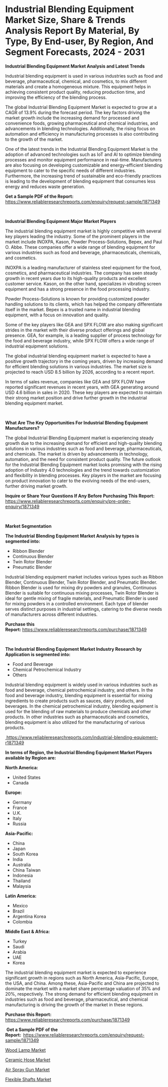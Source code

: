 <p><h1>Industrial Blending Equipment Market Size, Share & Trends Analysis Report By Material, By Type, By End-user, By Region, And Segment Forecasts, 2024 - 2031</h1></p><p><strong>Industrial Blending Equipment Market Analysis and Latest Trends</strong></p>
<p><p>Industrial blending equipment is used in various industries such as food and beverage, pharmaceutical, chemical, and cosmetics, to mix different materials and create a homogeneous mixture. This equipment helps in achieving consistent product quality, reducing production time, and improving the efficiency of the blending process.</p><p>The global Industrial Blending Equipment Market is expected to grow at a CAGR of 13.9% during the forecast period. The key factors driving the market growth include the increasing demand for processed and convenience foods, growing pharmaceutical and chemical industries, and advancements in blending technologies. Additionally, the rising focus on automation and efficiency in manufacturing processes is also contributing to the growth of the market.</p><p>One of the latest trends in the Industrial Blending Equipment Market is the adoption of advanced technologies such as IoT and AI to optimize blending processes and monitor equipment performance in real-time. Manufacturers are also focusing on developing customizable and energy-efficient blending equipment to cater to the specific needs of different industries. Furthermore, the increasing trend of sustainable and eco-friendly practices is leading to the development of blending equipment that consumes less energy and reduces waste generation.</p></p>
<p><strong>Get a Sample PDF of the Report:&nbsp;</strong> <a href="https://www.reliableresearchreports.com/enquiry/request-sample/1871349">https://www.reliableresearchreports.com/enquiry/request-sample/1871349</a></p>
<p>&nbsp;</p>
<p><strong>Industrial Blending Equipment Major Market Players</strong></p>
<p><p>The industrial blending equipment market is highly competitive with several key players leading the industry. Some of the prominent players in the market include INOXPA, Kason, Powder Process-Solutions, Bepex, and Paul O. Abbe. These companies offer a wide range of blending equipment for various industries such as food and beverage, pharmaceuticals, chemicals, and cosmetics.</p><p>INOXPA is a leading manufacturer of stainless steel equipment for the food, cosmetics, and pharmaceutical industries. The company has seen steady growth in recent years due to its high-quality products and excellent customer service. Kason, on the other hand, specializes in vibrating screen equipment and has a strong presence in the food processing industry.</p><p>Powder Process-Solutions is known for providing customized powder handling solutions to its clients, which has helped the company differentiate itself in the market. Bepex is a trusted name in industrial blending equipment, with a focus on innovation and quality.</p><p>Some of the key players like GEA and SPX FLOW are also making significant strides in the market with their diverse product offerings and global presence. GEA, for example, is a leading supplier of process technology for the food and beverage industry, while SPX FLOW offers a wide range of industrial equipment solutions.</p><p>The global industrial blending equipment market is expected to have a positive growth trajectory in the coming years, driven by increasing demand for efficient blending solutions in various industries. The market size is projected to reach USD 8.5 billion by 2026, according to a recent report.</p><p>In terms of sales revenue, companies like GEA and SPX FLOW have reported significant revenues in recent years, with GEA generating around USD 4.6 billion in sales in 2020. These key players are expected to maintain their strong market position and drive further growth in the industrial blending equipment market.</p></p>
<p>&nbsp;</p>
<p><strong>What Are The Key Opportunities For Industrial Blending Equipment Manufacturers?</strong></p>
<p><p>The global Industrial Blending Equipment market is experiencing steady growth due to the increasing demand for efficient and high-quality blending solutions in various industries such as food and beverage, pharmaceuticals, and chemicals. The market is driven by advancements in technology, automation, and the need for consistent product quality. The future outlook for the Industrial Blending Equipment market looks promising with the rising adoption of Industry 4.0 technologies and the trend towards customization and flexibility in blending processes. Key players in the market are focusing on product innovation to cater to the evolving needs of the end-users, further driving market growth.</p></p>
<p><strong>Inquire or Share Your Questions If Any Before Purchasing This Report:</strong> <a href="https://www.reliableresearchreports.com/enquiry/pre-order-enquiry/1871349">https://www.reliableresearchreports.com/enquiry/pre-order-enquiry/1871349</a></p>
<p>&nbsp;</p>
<p><strong>Market Segmentation</strong></p>
<p><strong>The Industrial Blending Equipment Market Analysis by types is segmented into:</strong></p>
<p><ul><li>Ribbon Blender</li><li>Continuous Blender</li><li>Twin Rotor Blender</li><li>Pneumatic Blender</li></ul></p>
<p><p>Industrial blending equipment market includes various types such as Ribbon Blender, Continuous Blender, Twin Rotor Blender, and Pneumatic Blender. Ribbon Blender is used for mixing dry powders and granules, Continuous Blender is suitable for continuous mixing processes, Twin Rotor Blender is ideal for gentle mixing of fragile materials, and Pneumatic Blender is used for mixing powders in a controlled environment. Each type of blender serves distinct purposes in industrial settings, catering to the diverse needs of manufacturers across different industries.</p></p>
<p><strong>Purchase this Report:&nbsp;</strong><a href="https://www.reliableresearchreports.com/purchase/1871349">https://www.reliableresearchreports.com/purchase/1871349</a></p>
<p>&nbsp;</p>
<p><strong>The Industrial Blending Equipment Market Industry Research by Application is segmented into:</strong></p>
<p><ul><li>Food and Beverage</li><li>Chemical Petrochemical Industry</li><li>Others</li></ul></p>
<p><p>Industrial blending equipment is widely used in various industries such as food and beverage, chemical petrochemical industry, and others. In the food and beverage industry, blending equipment is essential for mixing ingredients to create products such as sauces, dairy products, and beverages. In the chemical petrochemical industry, blending equipment is used for the blending of raw materials to produce chemicals and other products. In other industries such as pharmaceuticals and cosmetics, blending equipment is also utilized for the manufacturing of various products.</p></p>
<p><a href="https://www.reliableresearchreports.com/industrial-blending-equipment-r1871349">&nbsp;https://www.reliableresearchreports.com/industrial-blending-equipment-r1871349</a></p>
<p><strong>In terms of Region, the Industrial Blending Equipment Market Players available by Region are:</strong></p>
<p>
    <p> <strong> North America: </strong>
        <ul>
            <li>United States</li>
            <li>Canada</li>
        </ul>
        </p> 
    <p> <strong> Europe: </strong>
        <ul>
            <li>Germany</li>
            <li>France</li>
            <li>U.K.</li>
            <li>Italy</li>
            <li>Russia</li>
        </ul>
        </p> 
    <p> <strong> Asia-Pacific: </strong>
        <ul>
            <li>China</li>
            <li>Japan</li>
            <li>South Korea</li>
            <li>India</li>
            <li>Australia</li>
            <li>China Taiwan</li>
            <li>Indonesia</li>
            <li>Thailand</li>
            <li>Malaysia</li>
        </ul>
        </p> 
    <p> <strong> Latin America: </strong>
        <ul>
            <li>Mexico</li>
            <li>Brazil</li>
            <li>Argentina Korea</li>
            <li>Colombia</li>
        </ul>
        </p> 
    <p> <strong> Middle East & Africa: </strong>
        <ul>
            <li>Turkey</li>
            <li>Saudi</li>
            <li>Arabia</li>
            <li>UAE</li>
            <li>Korea</li>
        </ul>
    </p>
    </p>
<p><p>The industrial blending equipment market is expected to experience significant growth in regions such as North America, Asia-Pacific, Europe, the USA, and China. Among these, Asia-Pacific and China are projected to dominate the market with a market share percentage valuation of 35% and 20%, respectively. The strong demand for efficient blending equipment in industries such as food and beverage, pharmaceutical, and chemical manufacturing is driving the growth of the market in these regions.</p></p>
<p><strong>Purchase this Report: </strong><a href="https://www.reliableresearchreports.com/purchase/1871349">https://www.reliableresearchreports.com/purchase/1871349</a></p>
<p>&nbsp;<strong>Get a Sample PDF of the Report:&nbsp;&nbsp;</strong><a href="https://www.reliableresearchreports.com/enquiry/request-sample/1871349">https://www.reliableresearchreports.com/enquiry/request-sample/1871349</a></p>
<p><strong></strong></p>
<p><p><a href="https://www.linkedin.com/pulse/global-wood-lamp-market-focus-product-type-light-source-power-g60gc?trackingId=ZW9YmLJEOc2QYYyfVlnrug%3D%3D">Wood Lamp Market</a></p><p><a href="https://github.com/mdhefjumiah/Market-Research-Report-List-1/blob/main/ceramic-hose-market.md">Ceramic Hose Market</a></p><p><a href="https://www.linkedin.com/pulse/insights-air-spray-gun-market-players-size-geographical-regions-byjuc?trackingId=BXhaeRaZpqRUAUY7HUJQGw%3D%3D">Air Spray Gun Market</a></p><p><a href="https://github.com/nusratjahan12006/Market-Research-Report-List-1/blob/main/flexible-shafts-market.md">Flexible Shafts Market</a></p></p>